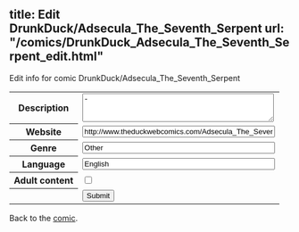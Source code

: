 title: Edit DrunkDuck/Adsecula_The_Seventh_Serpent
url: "/comics/DrunkDuck_Adsecula_The_Seventh_Serpent_edit.html"
---
Edit info for comic DrunkDuck/Adsecula_The_Seventh_Serpent

<form name="comic" action="http://gaepostmail.appspot.com/comic/" method="post">
<table class="comicinfo">
<tr>
<th>Description</th><td><textarea name="description" cols="40" rows="3">-</textarea></td>
</tr>
<tr>
<th>Website</th><td><input type="text" name="url" value="http://www.theduckwebcomics.com/Adsecula_The_Seventh_Serpent/" size="40"/></td>
</tr>
<tr>
<th>Genre</th><td><input type="text" name="genre" value="Other" size="40"/></td>
</tr>
<tr>
<th>Language</th><td><input type="text" name="language" value="English" size="40"/></td>
</tr>
<tr>
<th>Adult content</th><td><input type="checkbox" name="adult" value="adult" /></td>
</tr>
<tr>
<th></th><td>
<input type="hidden" name="comic" value="DrunkDuck_Adsecula_The_Seventh_Serpent" />
<input type="submit" name="submit" value="Submit" />
</td>
</tr>
</table>
</form>

Back to the [comic](DrunkDuck_Adsecula_The_Seventh_Serpent.html).
